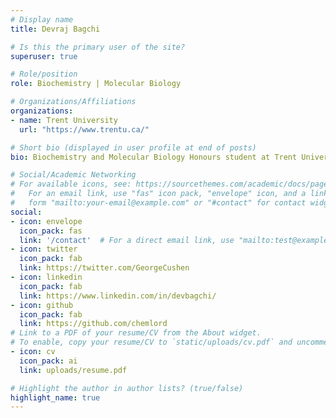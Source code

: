 ```yaml
---
# Display name
title: Devraj Bagchi

# Is this the primary user of the site?
superuser: true

# Role/position
role: Biochemistry | Molecular Biology

# Organizations/Affiliations
organizations:
- name: Trent University
  url: "https://www.trentu.ca/"

# Short bio (displayed in user profile at end of posts)
bio: Biochemistry and Molecular Biology Honours student at Trent University. Focused on Synthetic Organic Chemistry, especially Carbonyl chemistry. Skilled in TLC, FT-IR, ¹H NMR, GC-MS, HPLC, among others. Also enjoys front-end development and UI design as a hobby. Passionate about bridging the gap between theoretical chemistry and practical applications.

# Social/Academic Networking
# For available icons, see: https://sourcethemes.com/academic/docs/page-builder/#icons
#   For an email link, use "fas" icon pack, "envelope" icon, and a link in the
#   form "mailto:your-email@example.com" or "#contact" for contact widget.
social:
- icon: envelope
  icon_pack: fas
  link: '/contact'  # For a direct email link, use "mailto:test@example.org".
- icon: twitter
  icon_pack: fab
  link: https://twitter.com/GeorgeCushen
- icon: linkedin
  icon_pack: fab
  link: https://www.linkedin.com/in/devbagchi/
- icon: github
  icon_pack: fab
  link: https://github.com/chemlord
# Link to a PDF of your resume/CV from the About widget.
# To enable, copy your resume/CV to `static/uploads/cv.pdf` and uncomment the lines below.
- icon: cv
  icon_pack: ai
  link: uploads/resume.pdf

# Highlight the author in author lists? (true/false)
highlight_name: true
---
```


